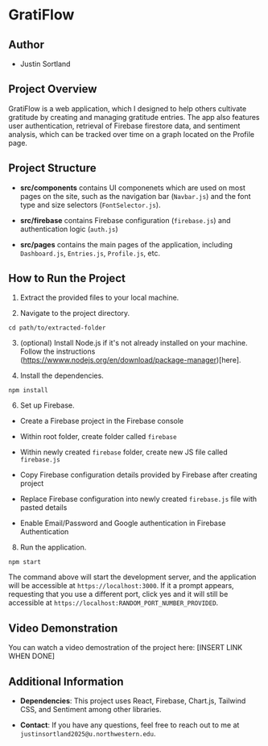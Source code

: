 # GratiFlow

## Author

* Justin Sortland

## Project Overview

GratiFlow is a web application, which I designed to help others cultivate gratitude by creating and managing gratitude entries. The app also features user authentication, retrieval of Firebase firestore data, and sentiment analysis, which can be tracked over time on a graph located on the Profile page.

## Project Structure

* **src/components** contains UI componenets which are used on most pages on the site, such as the navigation bar (`Navbar.js`) and the font type and size selectors (`FontSelector.js`).

* **src/firebase** contains Firebase configuration (`firebase.js`) and authentication logic (`auth.js`)

* **src/pages** contains the main pages of the application, including `Dashboard.js`, `Entries.js`, `Profile.js`, etc.

## How to Run the Project

1. Extract the provided files to your local machine.

2. Navigate to the project directory.

```
cd path/to/extracted-folder
```

3. (optional) Install Node.js if it's not already installed on your machine. Follow the instructions (https://wwww.nodejs.org/en/download/package-manager)[here].

4. Install the dependencies.

```
npm install
```

6. Set up Firebase.

* Create a Firebase project in the Firebase console

* Within root folder, create folder called `firebase`

* Within newly created `firebase` folder, create new JS file called `firebase.js`

* Copy Firebase configuration details provided by Firebase after creating project

* Replace Firebase configuration into newly created `firebase.js` file with pasted details

* Enable Email/Password and Google authentication in Firebase Authentication

8. Run the application.

```
npm start
```
The command above will start the development server, and the application will be accessible at `https://localhost:3000`. If it a prompt appears, requesting that you use a different port, click yes and it will still be accessible at `https://localhost:RANDOM_PORT_NUMBER_PROVIDED`.

## Video Demonstration

You can watch a video demostration of the project here: [INSERT LINK WHEN DONE]

## Additional Information

* **Dependencies**: This project uses React, Firebase, Chart.js, Tailwind CSS, and Sentiment among other libraries.

* **Contact**: If you have any questions, feel free to reach out to me at `justinsortland2025@u.northwestern.edu`.
